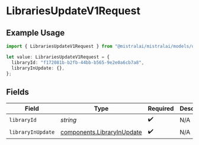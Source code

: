 # LibrariesUpdateV1Request

## Example Usage

```typescript
import { LibrariesUpdateV1Request } from "@mistralai/mistralai/models/operations";

let value: LibrariesUpdateV1Request = {
  libraryId: "f172081b-b2fb-44bb-b565-9e2e0a6cb7a8",
  libraryInUpdate: {},
};
```

## Fields

| Field                                                                    | Type                                                                     | Required                                                                 | Description                                                              |
| ------------------------------------------------------------------------ | ------------------------------------------------------------------------ | ------------------------------------------------------------------------ | ------------------------------------------------------------------------ |
| `libraryId`                                                              | *string*                                                                 | :heavy_check_mark:                                                       | N/A                                                                      |
| `libraryInUpdate`                                                        | [components.LibraryInUpdate](../../models/components/libraryinupdate.md) | :heavy_check_mark:                                                       | N/A                                                                      |